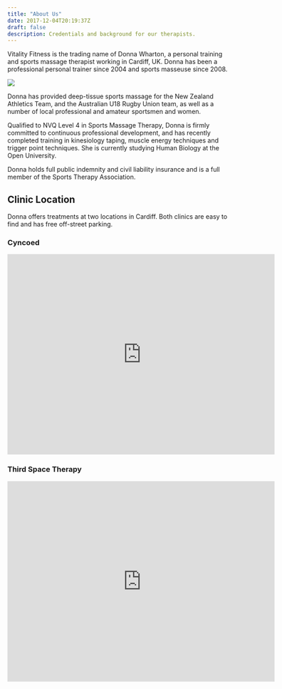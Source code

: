 ```yaml
---
title: "About Us"
date: 2017-12-04T20:19:37Z
draft: false
description: Credentials and background for our therapists.
---
```


Vitality Fitness is the trading name of Donna Wharton, a personal training and sports massage therapist working in Cardiff, UK.  Donna has been a professional personal trainer since 2004 and sports masseuse since 2008.

<img src="/img/donna_sports_massage.jpeg" class="img-fluid rounded">

Donna has provided deep-tissue sports massage for the New Zealand Athletics Team, and the Australian U18 Rugby Union team, as well as a number of local professional and amateur sportsmen and women.

Qualified to NVQ Level 4 in Sports Massage Therapy, Donna is firmly committed to continuous professional development, and has recently completed training in kinesiology taping, muscle energy techniques and trigger point techniques.  She is currently studying Human Biology at the Open University.

Donna holds full public indemnity and civil liability insurance and is a full member of the Sports Therapy Association.

## Clinic Location

Donna offers treatments at two locations in Cardiff.  Both clinics are easy to find and has free off-street parking.

### Cyncoed

<iframe src="https://www.google.com/maps/embed?pb=!1m14!1m8!1m3!1d4965.980343684014!2d-3.166903450531205!3d51.51339630459289!3m2!1i1024!2i768!4f13.1!3m3!1m2!1s0x486e1cf7b789e35f%3A0x40dd5a759b4f0520!2sVitality+Fitness+Sports+Massage!5e0!3m2!1sen!2suk!4v1522865125866" width="600" height="450" frameborder="0" style="border:0" allowfullscreen></iframe>

### Third Space Therapy

<iframe src="https://www.google.com/maps/embed?pb=!1m18!1m12!1m3!1d2484.33995909296!2d-3.160155084095402!3d51.48862867963209!2m3!1f0!2f0!3f0!3m2!1i1024!2i768!4f13.1!3m3!1m2!1s0x486e1cc354695555%3A0xe71ea276e4606f9e!2sThe+Body+Clinic!5e0!3m2!1sen!2suk!4v1544448140564" width="600" height="450" frameborder="0" style="border:0" allowfullscreen></iframe>
